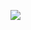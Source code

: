 <img src='https://g.gravizo.com/svg?
@startuml;
(*) --> "First Activity";
-->[You can put also labels] "Second Activity";
--> (*);
@enduml
'/>